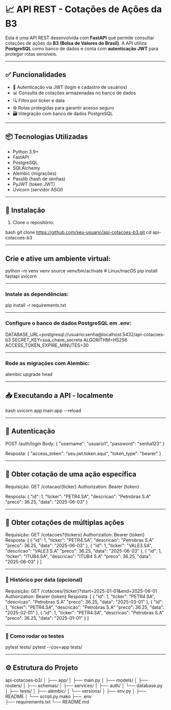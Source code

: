 # 📈 API REST - Cotações de Ações da B3

Esta é uma API REST desenvolvida com **FastAPI** que permite consultar cotações de ações da **B3 (Bolsa de Valores do Brasil)**. A API utiliza **PostgreSQL** como banco de dados e conta com **autenticação JWT** para proteger rotas sensíveis.

---

## ✅ Funcionalidades

- 🔐 Autenticação via JWT (login e cadastro de usuários)
- 📊 Consulta de cotações armazenadas no banco de dados
- 🔍 Filtro por ticker e data
- ⚙️ Rotas protegidas para garantir acesso seguro
- 🗃️ Integração com banco de dados PostgreSQL

---

## 📦 Tecnologias Utilizadas

- Python 3.9+
- FastAPI
- PostgreSQL
- SQLAlchemy
- Alembic (migrações)
- Passlib (hash de senhas)
- PyJWT (token JWT)
- Uvicorn (servidor ASGI)

---

## 🚀 Instalação

1. Clone o repositório:

bash
git clone https://github.com/seu-usuario/api-cotacoes-b3.git
cd api-cotacoes-b3

---

## Crie e ative um ambiente virtual:
python -m venv venv
source venv/bin/activate  # Linux/macOS
pip install fastapi uvicorn

---

### Instale as dependências:
pip install -r requirements.txt

---

### Configure o banco de dados PostgreSQL em .env:
DATABASE_URL=postgresql://usuario:senha@localhost:5432/api-cotacoes-b3
SECRET_KEY=sua_chave_secreta
ALGORITHM=HS256
ACCESS_TOKEN_EXPIRE_MINUTES=30

---

### Rode as migrações com Alembic:
alembic upgrade head

--- 

## 📥 Executando a API - localmente

bash
uvicorn app.main:app --reload

---

## 🔐 Autenticação
POST /auth/login
Body:
{
  "username": "usuario1",
  "password": "senha123"
}

Resposta:
{
  "access_token": "seu.jwt.token.aqui",
  "token_type": "bearer"
}

---

## 📌 Obter cotação de uma ação específica
Requisição:
GET /cotacao/{ticker}
Authorization: Bearer {token}

Resposta:
{
  "id": 1,
  "ticker": "PETR4.SA",
  "descricao": "Petrobras S.A"
  "preco": 36.25,
  "data": "2025-06-03"
}

---

## 📌 Obter cotações de múltiplas ações
Requisição:
GET /cotacoes?{tickers}
Authorization: Bearer {token}
Resposta:
[
  {
    "id": 1,
    "ticker": "PETR4.SA",
    "descricao": "Petrobras S.A"
    "preco": 36.25,
    "data": "2025-06-03"
  },
  {
    "id": 1,
    "ticker": "VALE3.SA",
    "descricao": "VALE3 S.A"
    "preco": 36.25,
    "data": "2025-06-03"
  },
  {
    "id": 1,
    "ticker": "ITUB4.SA",
	  "descricao": "ITUB4 S.A"
	  "preco": 36.25,
	  "data": "2025-06-03"
  }
]

---

### 📅 Histórico por data (opcional)
Requisição:
GET /cotacoes/{ticker}?start=2025-01-01&end=2025-06-01
Authorization: Bearer {token}
Resposta:
[
  {
    "id": 1,
    "ticker": "PETR4.SA",
    "descricao": "Petrobras S.A"
    "preco": 36.25,
    "data": "2025-03-01"
  },
  {
    "id": 1,
    "ticker": "PETR4.SA",
    "descricao": "Petrobras S.A"
    "preco": 36.25,
    "data": "2025-02-01"
  },
  {
    "id": 1,
    "ticker": "PETR4.SA",
    "descricao": "Petrobras S.A"
    "preco": 36.25,
    "data": "2025-01-01"
  }
]

---

### 🧪 Como rodar os testes
pytest tests/
pytest --cov=app tests/

---

## ⚙️ Estrutura do Projeto

api-cotacoes-b3/
│
├── app/
│   ├── main.py
│   ├── models/
│   ├── routers/
│   ├── schemas/
│   ├── services/
│   ├── auth/
│   └── database.py
│
├── tests/ 
│
├── alembic/
│   └── versions/
│       ├── env.py
│       ├── README
│       └── script.py.mako
├── .env                   
├── requirements.txt
└── README.md

